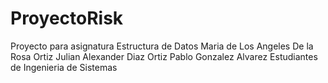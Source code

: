 # ProyectoRisk
Proyecto para asignatura Estructura de Datos
Maria de Los Angeles De la Rosa Ortiz
Julian Alexander Diaz Ortiz
Pablo Gonzalez Alvarez
Estudiantes de Ingenieria de Sistemas
